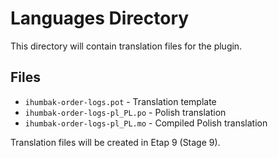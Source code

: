 # Languages Directory

This directory will contain translation files for the plugin.

## Files

- `ihumbak-order-logs.pot` - Translation template
- `ihumbak-order-logs-pl_PL.po` - Polish translation
- `ihumbak-order-logs-pl_PL.mo` - Compiled Polish translation

Translation files will be created in Etap 9 (Stage 9).
